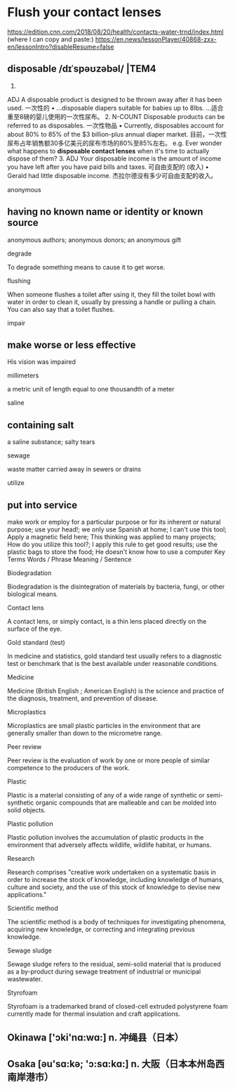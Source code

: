# Flush your contact lenses
https://edition.cnn.com/2018/08/20/health/contacts-water-trnd/index.html (where I can copy and paste:)
https://en.news/lessonPlayer/40868-zxx-en/lessonIntro?disableResume=false

## disposable /dɪˈspəʊzəbəl/      |TEM4
1.
ADJ A disposable product is designed to be thrown away after it has been used. 一次性的
•  ...disposable diapers suitable for babies up to 8lbs.
 …适合重至8磅的婴儿使用的一次性尿布。
2.
N-COUNT Disposable products can be referred to as disposables. 一次性物品
•  Currently, disposables account for about 80% to 85% of the $3 billion-plus annual diaper market.  目前，一次性尿布占年销售额30多亿美元的尿布市场的80%至85%左右。
e.g. Ever wonder what happens to **disposable contact lenses** when it's time to actually dispose of them?
3.
ADJ Your disposable income is the amount of income you have left after you have paid bills and taxes. 可自由支配的 (收入)
•  Gerald had little disposable income.
 杰拉尔德没有多少可自由支配的收入。

anonymous


having no known name or identity or known source
-

anonymous authors; anonymous donors; an anonymous gift

degrade


To degrade something means to cause it to get worse.

flushing


When someone flushes a toilet after using it, they fill the toilet bowl with water in order to clean it, usually by pressing a handle or pulling a chain. You can also say that a toilet flushes.

impair


make worse or less effective
-

His vision was impaired

millimeters


a metric unit of length equal to one thousandth of a meter

saline


containing salt
-

a saline substance; salty tears

sewage


waste matter carried away in sewers or drains

utilize


put into service
-

make work or employ for a particular purpose or for its inherent or natural purpose; use your head!; we only use Spanish at home; I can't use this tool; Apply a magnetic field here; This thinking was applied to many projects; How do you utilize this tool?; I apply this rule to get good results; use the plastic bags to store the food; He doesn't know how to use a computer
Key Terms
Words / Phrase 	Meaning / Sentence

Biodegradation


Biodegradation is the disintegration of materials by bacteria, fungi, or other biological means.

Contact lens


A contact lens, or simply contact, is a thin lens placed directly on the surface of the eye.

Gold standard (test)


In medicine and statistics, gold standard test usually refers to a diagnostic test or benchmark that is the best available under reasonable conditions.

Medicine


Medicine (British English ; American English) is the science and practice of the diagnosis, treatment, and prevention of disease.

Microplastics


Microplastics are small plastic particles in the environment that are generally smaller than down to the micrometre range.

Peer review


Peer review is the evaluation of work by one or more people of similar competence to the producers of the work.

Plastic


Plastic is a material consisting of any of a wide range of synthetic or semi-synthetic organic compounds that are malleable and can be molded into solid objects.

Plastic pollution


Plastic pollution involves the accumulation of plastic products in the environment that adversely affects wildlife, wildlife habitat, or humans.

Research


Research comprises "creative work undertaken on a systematic basis in order to increase the stock of knowledge, including knowledge of humans, culture and society, and the use of this stock of knowledge to devise new applications."

Scientific method


The scientific method is a body of techniques for investigating phenomena, acquiring new knowledge, or correcting and integrating previous knowledge.

Sewage sludge


Sewage sludge refers to the residual, semi-solid material that is produced as a by-product during sewage treatment of industrial or municipal wastewater.

Styrofoam


Styrofoam is a trademarked brand of closed-cell extruded polystyrene foam currently made for thermal insulation and craft applications.

## Okinawa  ['ɔki'nɑ:wɑ:] n. 冲绳县（日本）
## Osaka  [əu'sɑ:kə; 'ɔ:sɑ:kɑ:]  n. 大阪（日本本州岛西南岸港市）
